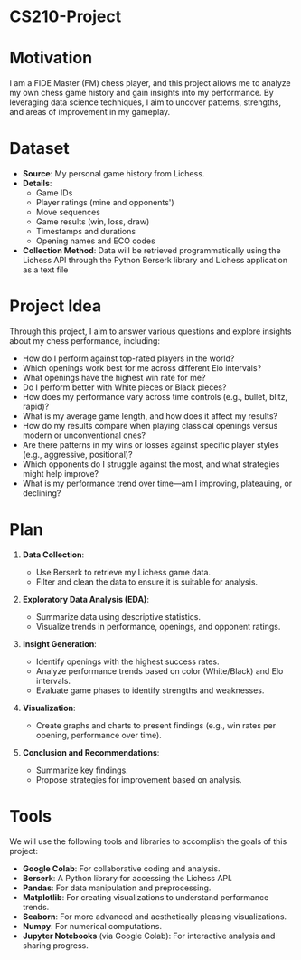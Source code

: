 # CS210-Project

# Motivation
I am a FIDE Master (FM) chess player, and this project allows me to analyze my own chess game history and gain insights into my performance. By leveraging data science techniques, I aim to uncover patterns, strengths, and areas of improvement in my gameplay.

# Dataset
- **Source**: My personal game history from Lichess.
- **Details**:
  - Game IDs
  - Player ratings (mine and opponents')
  - Move sequences
  - Game results (win, loss, draw)
  - Timestamps and durations
  - Opening names and ECO codes
- **Collection Method**: Data will be retrieved programmatically using the Lichess API through the Python Berserk library and Lichess application as a text file

# Project Idea
Through this project, I aim to answer various questions and explore insights about my chess performance, including:
- How do I perform against top-rated players in the world?
- Which openings work best for me across different Elo intervals?
- What openings have the highest win rate for me?
- Do I perform better with White pieces or Black pieces?
- How does my performance vary across time controls (e.g., bullet, blitz, rapid)?
- What is my average game length, and how does it affect my results?
- How do my results compare when playing classical openings versus modern or unconventional ones?
- Are there patterns in my wins or losses against specific player styles (e.g., aggressive, positional)?
- Which opponents do I struggle against the most, and what strategies might help improve?
- What is my performance trend over time—am I improving, plateauing, or declining?

# Plan
1. **Data Collection**:
   - Use Berserk to retrieve my Lichess game data.
   - Filter and clean the data to ensure it is suitable for analysis.

2. **Exploratory Data Analysis (EDA)**:
   - Summarize data using descriptive statistics.
   - Visualize trends in performance, openings, and opponent ratings.

3. **Insight Generation**:
   - Identify openings with the highest success rates.
   - Analyze performance trends based on color (White/Black) and Elo intervals.
   - Evaluate game phases to identify strengths and weaknesses.

4. **Visualization**:
   - Create graphs and charts to present findings (e.g., win rates per opening, performance over time).

5. **Conclusion and Recommendations**:
   - Summarize key findings.
   - Propose strategies for improvement based on analysis.

# Tools
We will use the following tools and libraries to accomplish the goals of this project:
- **Google Colab**: For collaborative coding and analysis.
- **Berserk**: A Python library for accessing the Lichess API.
- **Pandas**: For data manipulation and preprocessing.
- **Matplotlib**: For creating visualizations to understand performance trends.
- **Seaborn**: For more advanced and aesthetically pleasing visualizations.
- **Numpy**: For numerical computations.
- **Jupyter Notebooks** (via Google Colab): For interactive analysis and sharing progress.
